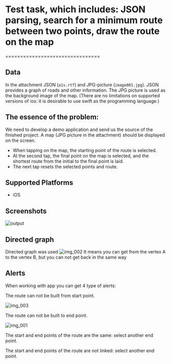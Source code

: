 # Test task, which includes: JSON parsing, search for a minimum route between two points, draw the route on the map
================================

## Data

In the attachment JSON (`a1s.rtf`) and JPG-picture (`image001.jpg`).
JSON provides a graph of roads and other information.
The JPG picture is used as the background image of the map.
(There are no limitations on supported versions of ios: it is desirable to use swift as the programming language.)

## The essence of the problem:

We need to develop a demo application and send us the source of the finished project.
A map (JPG picture in the attachment) should be displayed on the screen.
* When tapping on the map, the starting point of the route is selected. 
* At the second tap, the final point on the map is selected, and the shortest route from the initial to the final point is laid. 
* The next tap resets the selected points and route.


## Supported Platforms
- iOS

## Screenshots
![output](https://user-images.githubusercontent.com/27812408/43416009-c4d61af0-943f-11e8-91d7-f184692d95f6.gif)

## Directed graph

Directed graph was used
![img_002](https://user-images.githubusercontent.com/27812408/43416140-277065d0-9440-11e8-8811-44176f33e2e3.png)
It means you can get from the vertex A to the vertex B, but you can not get back in the same way

## Alerts

When working with app you can get 4 type of alerts:

The route can not be built from start point.

![img_003](https://user-images.githubusercontent.com/27812408/43416376-c14592de-9440-11e8-8bd2-c8a53b328114.png)

The route can not be built to end point.

![img_001](https://user-images.githubusercontent.com/27812408/43416434-e5b673ae-9440-11e8-9e74-51fdad3fa6b8.png)

The start and end points of the route are the same: select another end point.

The start and end points of the route are not linked: select another end point.
